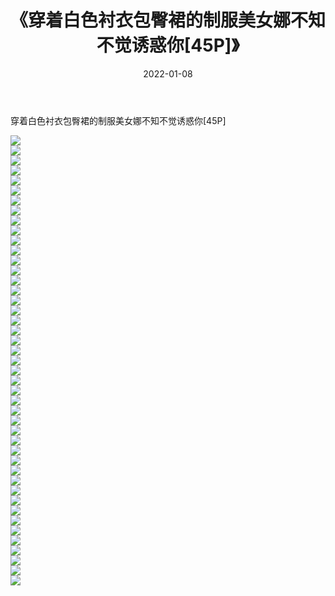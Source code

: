 ﻿---
layout: post
title:  《穿着白色衬衣包臀裙的制服美女娜不知不觉诱惑你[45P]》
date:   2022-01-08
img: http://pic.660000.xyz/1:/性感/2022/穿着白色衬衣包臀裙的制服美女娜不知不觉诱惑你[45P]/000.jpg
categories: [美女, 清纯, 唯美]
---

穿着白色衬衣包臀裙的制服美女娜不知不觉诱惑你[45P]

  ![](http://pic.660000.xyz/1:/性感/2022/穿着白色衬衣包臀裙的制服美女娜不知不觉诱惑你[45P]/001.jpg) <br> ![](http://pic.660000.xyz/1:/性感/2022/穿着白色衬衣包臀裙的制服美女娜不知不觉诱惑你[45P]/002.jpg) <br> ![](http://pic.660000.xyz/1:/性感/2022/穿着白色衬衣包臀裙的制服美女娜不知不觉诱惑你[45P]/003.jpg) <br> ![](http://pic.660000.xyz/1:/性感/2022/穿着白色衬衣包臀裙的制服美女娜不知不觉诱惑你[45P]/004.jpg) <br> ![](http://pic.660000.xyz/1:/性感/2022/穿着白色衬衣包臀裙的制服美女娜不知不觉诱惑你[45P]/005.jpg) <br> ![](http://pic.660000.xyz/1:/性感/2022/穿着白色衬衣包臀裙的制服美女娜不知不觉诱惑你[45P]/006.jpg) <br> ![](http://pic.660000.xyz/1:/性感/2022/穿着白色衬衣包臀裙的制服美女娜不知不觉诱惑你[45P]/007.jpg) <br> ![](http://pic.660000.xyz/1:/性感/2022/穿着白色衬衣包臀裙的制服美女娜不知不觉诱惑你[45P]/008.jpg) <br> ![](http://pic.660000.xyz/1:/性感/2022/穿着白色衬衣包臀裙的制服美女娜不知不觉诱惑你[45P]/009.jpg) <br> ![](http://pic.660000.xyz/1:/性感/2022/穿着白色衬衣包臀裙的制服美女娜不知不觉诱惑你[45P]/010.jpg) <br> ![](http://pic.660000.xyz/1:/性感/2022/穿着白色衬衣包臀裙的制服美女娜不知不觉诱惑你[45P]/011.jpg) <br> ![](http://pic.660000.xyz/1:/性感/2022/穿着白色衬衣包臀裙的制服美女娜不知不觉诱惑你[45P]/012.jpg) <br> ![](http://pic.660000.xyz/1:/性感/2022/穿着白色衬衣包臀裙的制服美女娜不知不觉诱惑你[45P]/013.jpg) <br> ![](http://pic.660000.xyz/1:/性感/2022/穿着白色衬衣包臀裙的制服美女娜不知不觉诱惑你[45P]/014.jpg) <br> ![](http://pic.660000.xyz/1:/性感/2022/穿着白色衬衣包臀裙的制服美女娜不知不觉诱惑你[45P]/015.jpg) <br> ![](http://pic.660000.xyz/1:/性感/2022/穿着白色衬衣包臀裙的制服美女娜不知不觉诱惑你[45P]/016.jpg) <br> ![](http://pic.660000.xyz/1:/性感/2022/穿着白色衬衣包臀裙的制服美女娜不知不觉诱惑你[45P]/017.jpg) <br> ![](http://pic.660000.xyz/1:/性感/2022/穿着白色衬衣包臀裙的制服美女娜不知不觉诱惑你[45P]/018.jpg) <br> ![](http://pic.660000.xyz/1:/性感/2022/穿着白色衬衣包臀裙的制服美女娜不知不觉诱惑你[45P]/019.jpg) <br> ![](http://pic.660000.xyz/1:/性感/2022/穿着白色衬衣包臀裙的制服美女娜不知不觉诱惑你[45P]/020.jpg) <br> ![](http://pic.660000.xyz/1:/性感/2022/穿着白色衬衣包臀裙的制服美女娜不知不觉诱惑你[45P]/021.jpg) <br> ![](http://pic.660000.xyz/1:/性感/2022/穿着白色衬衣包臀裙的制服美女娜不知不觉诱惑你[45P]/022.jpg) <br> ![](http://pic.660000.xyz/1:/性感/2022/穿着白色衬衣包臀裙的制服美女娜不知不觉诱惑你[45P]/023.jpg) <br> ![](http://pic.660000.xyz/1:/性感/2022/穿着白色衬衣包臀裙的制服美女娜不知不觉诱惑你[45P]/024.jpg) <br> ![](http://pic.660000.xyz/1:/性感/2022/穿着白色衬衣包臀裙的制服美女娜不知不觉诱惑你[45P]/025.jpg) <br> ![](http://pic.660000.xyz/1:/性感/2022/穿着白色衬衣包臀裙的制服美女娜不知不觉诱惑你[45P]/026.jpg) <br> ![](http://pic.660000.xyz/1:/性感/2022/穿着白色衬衣包臀裙的制服美女娜不知不觉诱惑你[45P]/027.jpg) <br> ![](http://pic.660000.xyz/1:/性感/2022/穿着白色衬衣包臀裙的制服美女娜不知不觉诱惑你[45P]/028.jpg) <br> ![](http://pic.660000.xyz/1:/性感/2022/穿着白色衬衣包臀裙的制服美女娜不知不觉诱惑你[45P]/029.jpg) <br> ![](http://pic.660000.xyz/1:/性感/2022/穿着白色衬衣包臀裙的制服美女娜不知不觉诱惑你[45P]/030.jpg) <br> ![](http://pic.660000.xyz/1:/性感/2022/穿着白色衬衣包臀裙的制服美女娜不知不觉诱惑你[45P]/031.jpg) <br> ![](http://pic.660000.xyz/1:/性感/2022/穿着白色衬衣包臀裙的制服美女娜不知不觉诱惑你[45P]/032.jpg) <br> ![](http://pic.660000.xyz/1:/性感/2022/穿着白色衬衣包臀裙的制服美女娜不知不觉诱惑你[45P]/033.jpg) <br> ![](http://pic.660000.xyz/1:/性感/2022/穿着白色衬衣包臀裙的制服美女娜不知不觉诱惑你[45P]/034.jpg) <br> ![](http://pic.660000.xyz/1:/性感/2022/穿着白色衬衣包臀裙的制服美女娜不知不觉诱惑你[45P]/035.jpg) <br> ![](http://pic.660000.xyz/1:/性感/2022/穿着白色衬衣包臀裙的制服美女娜不知不觉诱惑你[45P]/036.jpg) <br> ![](http://pic.660000.xyz/1:/性感/2022/穿着白色衬衣包臀裙的制服美女娜不知不觉诱惑你[45P]/037.jpg) <br> ![](http://pic.660000.xyz/1:/性感/2022/穿着白色衬衣包臀裙的制服美女娜不知不觉诱惑你[45P]/038.jpg) <br> ![](http://pic.660000.xyz/1:/性感/2022/穿着白色衬衣包臀裙的制服美女娜不知不觉诱惑你[45P]/039.jpg) <br> ![](http://pic.660000.xyz/1:/性感/2022/穿着白色衬衣包臀裙的制服美女娜不知不觉诱惑你[45P]/040.jpg) <br> ![](http://pic.660000.xyz/1:/性感/2022/穿着白色衬衣包臀裙的制服美女娜不知不觉诱惑你[45P]/041.jpg) <br> ![](http://pic.660000.xyz/1:/性感/2022/穿着白色衬衣包臀裙的制服美女娜不知不觉诱惑你[45P]/042.jpg) <br> ![](http://pic.660000.xyz/1:/性感/2022/穿着白色衬衣包臀裙的制服美女娜不知不觉诱惑你[45P]/043.jpg) <br> ![](http://pic.660000.xyz/1:/性感/2022/穿着白色衬衣包臀裙的制服美女娜不知不觉诱惑你[45P]/044.jpg) <br> ![](http://pic.660000.xyz/1:/性感/2022/穿着白色衬衣包臀裙的制服美女娜不知不觉诱惑你[45P]/045.jpg) <br>
